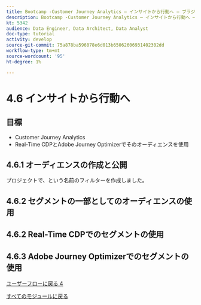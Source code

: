 ```yaml
---
title: Bootcamp -Customer Journey Analytics — インサイトから行動へ — ブラジル
description: Bootcamp -Customer Journey Analytics — インサイトから行動へ — ブラジル
kt: 5342
audience: Data Engineer, Data Architect, Data Analyst
doc-type: tutorial
activity: develop
source-git-commit: 75a878ba596078e6d013b65062606931402302dd
workflow-type: tm+mt
source-wordcount: '95'
ht-degree: 1%

---
```


# 4.6 インサイトから行動へ

## 目標

- Customer Journey Analytics
- Real-Time CDPとAdobe Journey Optimizerでそのオーディエンスを使用

## 4.6.1 オーディエンスの作成と公開

プロジェクトで、という名前のフィルターを作成しました。

## 4.6.2 セグメントの一部としてのオーディエンスの使用


## 4.6.2 Real-Time CDPでのセグメントの使用

## 4.6.3 Adobe Journey Optimizerでのセグメントの使用

[ユーザーフローに戻る 4](./uc4.md)

[すべてのモジュールに戻る](./../../overview.md)
